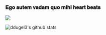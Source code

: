 ### 𝐄𝐠𝐨 𝐚𝐮𝐭𝐞𝐦 𝐯𝐚𝐝𝐚𝐦 𝐪𝐮𝐨 𝐦𝐢𝐡𝐢 𝐡𝐞𝐚𝐫𝐭 𝐛𝐞𝐚𝐭𝐬

![](https://raw.githubusercontent.com/[ddugel3]/[ddugel3]/main/[CODING.jpg])

![ddugel3's github stats](https://github-readme-stats.vercel.app/api?username=ddugel3&show_icons=true)

<!--
**ddugel3/ddugel3** is a ✨ _special_ ✨ repository because its `README.md` (this file) appears on your GitHub profile.

Here are some ideas to get you started:

- 🔭 I’m currently working on ...
- 🌱 I’m currently learning ...
- 👯 I’m looking to collaborate on ...
- 🤔 I’m looking for help with ...
- 💬 Ask me about ...
- 📫 How to reach me: ...
- 😄 Pronouns: ...
- ⚡ Fun fact: ...
-->
